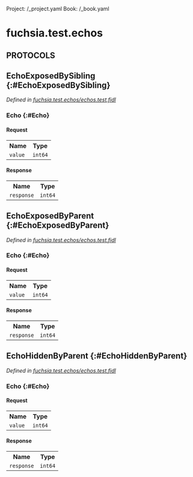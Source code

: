 Project: /_project.yaml
Book: /_book.yaml

# fuchsia.test.echos


## **PROTOCOLS**

## EchoExposedBySibling {:#EchoExposedBySibling}
*Defined in [fuchsia.test.echos/echos.test.fidl](https://fuchsia.googlesource.com/fuchsia/+/master/garnet/public/rust/fuchsia-component/isolated_component_test/echos.test.fidl#8)*


### Echo {:#Echo}


#### Request
<table>
    <tr><th>Name</th><th>Type</th></tr>
    <tr>
            <td><code>value</code></td>
            <td>
                <code>int64</code>
            </td>
        </tr></table>


#### Response
<table>
    <tr><th>Name</th><th>Type</th></tr>
    <tr>
            <td><code>response</code></td>
            <td>
                <code>int64</code>
            </td>
        </tr></table>

## EchoExposedByParent {:#EchoExposedByParent}
*Defined in [fuchsia.test.echos/echos.test.fidl](https://fuchsia.googlesource.com/fuchsia/+/master/garnet/public/rust/fuchsia-component/isolated_component_test/echos.test.fidl#13)*


### Echo {:#Echo}


#### Request
<table>
    <tr><th>Name</th><th>Type</th></tr>
    <tr>
            <td><code>value</code></td>
            <td>
                <code>int64</code>
            </td>
        </tr></table>


#### Response
<table>
    <tr><th>Name</th><th>Type</th></tr>
    <tr>
            <td><code>response</code></td>
            <td>
                <code>int64</code>
            </td>
        </tr></table>

## EchoHiddenByParent {:#EchoHiddenByParent}
*Defined in [fuchsia.test.echos/echos.test.fidl](https://fuchsia.googlesource.com/fuchsia/+/master/garnet/public/rust/fuchsia-component/isolated_component_test/echos.test.fidl#18)*


### Echo {:#Echo}


#### Request
<table>
    <tr><th>Name</th><th>Type</th></tr>
    <tr>
            <td><code>value</code></td>
            <td>
                <code>int64</code>
            </td>
        </tr></table>


#### Response
<table>
    <tr><th>Name</th><th>Type</th></tr>
    <tr>
            <td><code>response</code></td>
            <td>
                <code>int64</code>
            </td>
        </tr></table>















